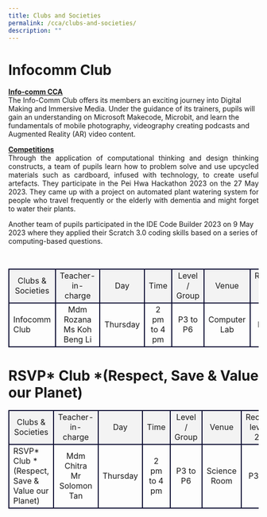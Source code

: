 ```yaml
---
title: Clubs and Societies
permalink: /cca/clubs-and-societies/
description: ""
---
```

# Infocomm Club

<u><strong>Info-comm CCA</strong></u><br>
The Info-Comm Club offers its members an exciting journey into Digital Making and Immersive Media. Under the guidance of its trainers, pupils will gain an understanding on Microsoft Makecode, Microbit, and learn the fundamentals of mobile photography, videography creating podcasts and Augmented Reality (AR) video content.<p></p>

<p align="justify">
<u><strong>Competitions</strong></u><br>
Through the application of computational thinking and design thinking constructs, a team of  pupils learn how to problem solve and use upcycled materials such as cardboard, infused with technology, to create useful artefacts. They participate in the Pei Hwa Hackathon 2023 on the 27 May 2023. They came up with a project on automated plant watering system for people who travel frequently or the elderly with dementia and might forget to water their plants.

Another team of pupils participated in the IDE Code Builder 2023 on 9 May 2023 where they applied their Scratch 3.0 coding skills based on a series of computing-based questions.</p>

<br>

<table><tbody><tr>
<td style="border:2px solid #0A0B30; background-color:#f3f3f3; text-align: center; width:25%"> Clubs &amp; Societies</td>
<td style="border:2px solid #0A0B30; background-color:#f3f3f3; text-align: center; width:25%">Teacher-in-charge</td>
<td style="border:2px solid #0A0B30; background-color:#f3f3f3; text-align: center; width:25%">Day</td>
<td style="border:2px solid #0A0B30; background-color:#f3f3f3; text-align: center; width:25%">Time</td>
<td style="border:2px solid #0A0B30; background-color:#f3f3f3; text-align: center; width:25%">Level / Group</td>
<td style="border:2px solid #0A0B30; background-color:#f3f3f3; text-align: center; width:25%"> Venue</td>
<td style="border:2px solid #0A0B30; background-color:#f3f3f3; text-align: center; width:25%">Recruiting level for 2023</td></tr>
<tr><td style="border:2px solid #0A0B30; text-align: middle; width:25%" rowspan="2">Infocomm Club</td>
<td style="border:2px solid #0A0B30; text-align: center; width:25%">Mdm Rozana<br> Ms Koh Beng Li</td><td style="border:2px solid #0A0B30; text-align: center; width:25%;">Thursday</td><td style="border:2px solid #0A0B30; text-align: center; width:25%;">2 pm to 4 pm</td><td style="border:2px solid #0A0B30; text-align: center; width:25%;">P3 to P6 </td><td style="border:2px solid #0A0B30; text-align: center; width:25%;">Computer Lab</td><td style="border:2px solid #0A0B30; text-align: center; width:25%;">P3 to P5 </td></tr>
</tbody></table>

# RSVP* Club *(Respect, Save &amp; Value our Planet)

<table><tbody><tr>
<td style="border:2px solid #0A0B30; background-color:#f3f3f3; text-align: center; width:25%"> Clubs &amp; Societies</td>
<td style="border:2px solid #0A0B30; background-color:#f3f3f3; text-align: center; width:25%">Teacher-in-charge</td>
<td style="border:2px solid #0A0B30; background-color:#f3f3f3; text-align: center; width:25%">Day</td>
<td style="border:2px solid #0A0B30; background-color:#f3f3f3; text-align: center; width:25%">Time</td>
<td style="border:2px solid #0A0B30; background-color:#f3f3f3; text-align: center; width:25%">Level / Group</td>
<td style="border:2px solid #0A0B30; background-color:#f3f3f3; text-align: center; width:25%"> Venue</td>
<td style="border:2px solid #0A0B30; background-color:#f3f3f3; text-align: center; width:25%">Recruiting level for 2023</td></tr>
<tr><td style="border:2px solid #0A0B30; text-align: middle; width:25%" rowspan="2">RSVP* Club *(Respect, Save &amp; Value our Planet)</td>
<td style="border:2px solid #0A0B30; text-align: center; width:25%">Mdm Chitra <br>Mr Solomon Tan</td><td style="border:2px solid #0A0B30; text-align: center; width:25%;">Thursday</td><td style="border:2px solid #0A0B30; text-align: center; width:25%;">2 pm to 4 pm</td><td style="border:2px solid #0A0B30; text-align: center; width:25%;">P3 to P6 </td><td style="border:2px solid #0A0B30; text-align: center; width:25%;">Science Room</td><td style="border:2px solid #0A0B30; text-align: center; width:25%;">P3 to P5 </td></tr>
</tbody></table>